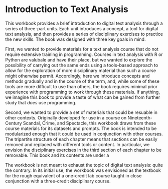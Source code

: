 # Introduction to Text Analysis

This workbook provides a brief introduction to digital text analysis through a series of three-part units. Each unit introduces a concept, a tool for digital text analysis, and then provides a series of disciplinary exercises to practice the new skills. The book was designed with three key goals in mind.


First, we wanted to provide materials for a text analysis course that do not require extensive training in programming. Courses in text analysis with R or Python are valubale and have their place, but we wanted to explore the possibility of carrying out the same ends using a tools-based approach to allow for the exploration of more disciplinary material than such a course might otherwise permit. Accordingly, here we introduce concepts and methods gradually and in the course of the term, and, while some of these tools are more difficult to use than others, the book requires minimal prior experience with programming to work through these materials. If anything, we imagine this book to provide a taste of what can be gained from further study that *does* use programming.

Second, we wanted to provide a set of materials that could be resuable in other contexts. Originally developed for use in a course on Nineteenth-Century Scandal, Crime, and Spectacle, this workbook draws from these course materials for its datasets and prompts. The book is intended to be modularized enough that it could be used in conjunction with other courses. The tripartite structure of each chapter means that sections can be easily removed and replaced with different tools or content. In particular, we envision the disciplinary exercises in the third section of each chapter to be removable. This book and its contents are under a 

The workbook is not meant to exhaust the topic of digital text analysis: quite the contrary. In its initial use, the workbook was envisioned as the textbook for the rough equivalent of a one-credit lab course taught in close conjunction with a three-credit disciplinary course. 